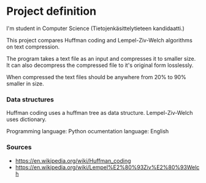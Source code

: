 # Project definition

I'm student in Computer Science (Tietojenkäsittelytieteen kandidaatti.)

This project compares Huffman coding and Lempel-Ziv-Welch algorithms on text compression.

The program takes a text file as an input and compresses it to smaller size.
It can also decompress the compressed file to it's original form losslessly.

When compressed the text files should be anywhere from 20% to 90% smaller in size. 

### Data structures
Huffman coding uses a huffman tree as data structure.
Lempel-Ziv-Welch uses dictionary.

Programming language: Python 
ocumentation language: English 

### Sources
- <https://en.wikipedia.org/wiki/Huffman_coding> 
- <https://en.wikipedia.org/wiki/Lempel%E2%80%93Ziv%E2%80%93Welch>



